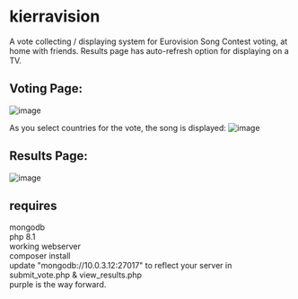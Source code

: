 # kierravision
 A vote collecting / displaying system for Eurovision Song Contest voting, at home with friends. Results page has auto-refresh option for displaying on a TV.

## Voting Page:
![image](https://user-images.githubusercontent.com/7745805/235271238-5175c4c3-a004-4edf-bcf0-3e2b57077634.png)

As you select countries for the vote, the song is displayed:
![image](https://user-images.githubusercontent.com/7745805/235271374-5e12b51e-2641-4c08-8c59-11fbe03be876.png)

## Results Page:
![image](https://user-images.githubusercontent.com/7745805/235271317-3150db75-655f-4856-840f-3ca03e94338e.png)

## requires <br />
mongodb <br />
php 8.1 <br />
working webserver <br />
composer install  <br />
update "mongodb://10.0.3.12:27017" to reflect your server in submit_vote.php & view_results.php <br />
purple is the way forward. <br />
